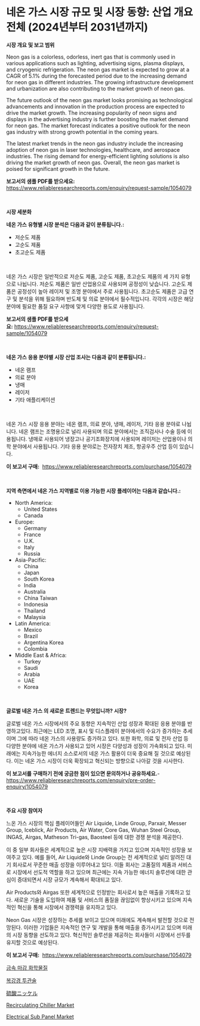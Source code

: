 <p><h1>네온 가스 시장 규모 및 시장 동향: 산업 개요 전체 (2024년부터 2031년까지)</h1></p><p><strong>시장 개요 및 보고 범위</strong></p>
<p><p>Neon gas is a colorless, odorless, inert gas that is commonly used in various applications such as lighting, advertising signs, plasma displays, and cryogenic refrigeration. The neon gas market is expected to grow at a CAGR of 5.1% during the forecasted period due to the increasing demand for neon gas in different industries. The growing infrastructure development and urbanization are also contributing to the market growth of neon gas.</p><p>The future outlook of the neon gas market looks promising as technological advancements and innovation in the production process are expected to drive the market growth. The increasing popularity of neon signs and displays in the advertising industry is further boosting the market demand for neon gas. The market forecast indicates a positive outlook for the neon gas industry with strong growth potential in the coming years.</p><p>The latest market trends in the neon gas industry include the increasing adoption of neon gas in laser technologies, healthcare, and aerospace industries. The rising demand for energy-efficient lighting solutions is also driving the market growth of neon gas. Overall, the neon gas market is poised for significant growth in the future.</p></p>
<p><strong>보고서의 샘플 PDF를 받으세요:</strong> <a href="https://www.reliableresearchreports.com/enquiry/request-sample/1054079">https://www.reliableresearchreports.com/enquiry/request-sample/1054079</a></p>
<p>&nbsp;</p>
<p><strong>시장 세분화</strong></p>
<p><strong>네온 가스 유형별 시장 분석은 다음과 같이 분류됩니다.:</strong></p>
<p><ul><li>저순도 제품</li><li>고순도 제품</li><li>초고순도 제품</li></ul></p>
<p>&nbsp;</p>
<p><p>네온 가스 시장은 일반적으로 저순도 제품, 고순도 제품, 초고순도 제품의 세 가지 유형으로 나뉩니다. 저순도 제품은 일반 산업용으로 사용되며 공정성이 낮습니다. 고순도 제품은 공정성이 높아 레이저 및 조명 분야에서 주로 사용됩니다. 초고순도 제품은 고급 연구 및 분석을 위해 필요하며 반도체 및 의료 분야에서 필수적입니다. 각각의 시장은 해당 분야에 필요한 품질 요구 사항에 맞게 다양한 용도로 사용됩니다.</p></p>
<p><strong>보고서의 샘플 PDF를 받으세요:</strong>&nbsp;<a href="https://www.reliableresearchreports.com/enquiry/request-sample/1054079">https://www.reliableresearchreports.com/enquiry/request-sample/1054079</a></p>
<p>&nbsp;</p>
<p><strong> 네온 가스 응용 분야별 시장 산업 조사는 다음과 같이 분류됩니다.:</strong></p>
<p><ul><li>네온 램프</li><li>의료 분야</li><li>냉매</li><li>레이저</li><li>기타 애플리케이션</li></ul></p>
<p>&nbsp;</p>
<p><p>네온 가스 시장 응용 분야는 네온 램프, 의료 분야, 냉매, 레이저, 기타 응용 분야로 나뉩니다. 네온 램프는 조명용으로 널리 사용되며 의료 분야에서는 조직검사나 수술 등에 이용됩니다. 냉매로 사용되어 냉장고나 공기조화장치에 사용되며 레이저는 산업용이나 의학 분야에서 사용됩니다. 기타 응용 분야로는 전자장치 제조, 항공우주 산업 등이 있습니다.</p></p>
<p><strong>이 보고서 구매:</strong>&nbsp; <a href="https://www.reliableresearchreports.com/purchase/1054079">https://www.reliableresearchreports.com/purchase/1054079</a></p>
<p>&nbsp;</p>
<p><strong>지역 측면에서 네온 가스 지역별로 이용 가능한 시장 플레이어는 다음과 같습니다.:</strong></p>
<p><ul>
    <li>
        North America:
        <ul>
            <li>United States</li>
            <li>Canada</li>
        </ul>
    </li>
    <li>
        Europe:
        <ul>
            <li>Germany</li>
            <li>France</li>
            <li>U.K.</li>
            <li>Italy</li>
            <li>Russia</li>
        </ul>
    </li>
    <li>
        Asia-Pacific:
        <ul>
            <li>China</li>
            <li>Japan</li>
            <li>South Korea</li>
            <li>India</li>
            <li>Australia</li>
            <li>China Taiwan</li>
            <li>Indonesia</li>
            <li>Thailand</li>
            <li>Malaysia</li>
        </ul>
    </li>
    <li>
        Latin America:
        <ul>
            <li>Mexico</li>
            <li>Brazil</li>
            <li>Argentina Korea</li>
            <li>Colombia</li>
        </ul>
    </li>
    <li>
        Middle East & Africa:
        <ul>
            <li>Turkey</li>
            <li>Saudi</li>
            <li>Arabia</li>
            <li>UAE</li>
            <li>Korea</li>
        </ul>
    </li>
    </ul></p>
<p>&nbsp;</p>
<p><strong>글로벌 네온 가스 의 새로운 트렌드는 무엇입니까? 시장?</strong></p>
<p><p>글로벌 네온 가스 시장에서의 주요 동향은 지속적인 산업 성장과 확대된 응용 분야를 반영하고있다. 최근에는 LED 조명, 표시 및 디스플레이 분야에서의 수요가 증가하는 추세이며 그에 따라 네온 가스의 사용량도 증가하고 있다. 또한 화학, 의료 및 전자 산업 등 다양한 분야에 네온 가스가 사용되고 있어 시장은 다양성과 성장이 가속화되고 있다. 미래에는 지속가능한 에너지 소스로서의 네온 가스 활용이 더욱 중요해 질 것으로 예상된다. 이는 네온 가스 시장이 더욱 확장되고 혁신되는 방향으로 나아갈 것을 시사한다.</p></p>
<p><strong>이 보고서를 구매하기 전에 궁금한 점이 있으면 문의하거나 공유하세요.</strong>- <a href="https://www.reliableresearchreports.com/enquiry/pre-order-enquiry/1054079">https://www.reliableresearchreports.com/enquiry/pre-order-enquiry/1054079</a></p>
<p>&nbsp;</p>
<p><strong>주요 시장 참여자</strong></p>
<p><p>느온 가스 시장의 핵심 플레이어들인 Air Liquide, Linde Group, Parxair, Messer Group, Iceblick, Air Products, Air Water, Core Gas, Wuhan Steel Group, INGAS, Airgas, Matheson Tri-gas, Baosteel 등에 대한 경쟁 분석을 제공한다.</p><p>이 중 일부 회사들은 세계적으로 높은 시장 지배력을 가지고 있으며 지속적인 성장을 보여주고 있다. 예를 들어, Air Liquide와 Linde Group는 전 세계적으로 널리 알려진 대기 회사로서 꾸준한 매출 성장을 이루어내고 있다. 이들 회사는 고품질의 제품과 서비스로 시장에서 선도적 역할을 하고 있으며 최근에는 지속 가능한 에너지 솔루션에 대한 관심이 증대되면서 시장 규모가 계속해서 확대되고 있다.</p><p>Air Products와 Airgas 또한 세계적으로 인정받는 회사로서 높은 매출을 기록하고 있다. 새로운 기술을 도입하여 제품 및 서비스의 품질을 끊임없이 향상시키고 있으며 지속적인 혁신을 통해 시장에서 경쟁력을 유지하고 있다.</p><p>Neon Gas 시장은 성장하는 추세를 보이고 있으며 미래에도 계속해서 발전할 것으로 전망된다. 이러한 기업들은 지속적인 연구 및 개발을 통해 매출을 증가시키고 있으며 미래의 시장 동향을 선도하고 있다. 혁신적인 솔루션을 제공하는 회사들이 시장에서 선두를 유지할 것으로 예상된다.</p></p>
<p><strong>이 보고서 구매:</strong>&nbsp;&nbsp;<a href="https://www.reliableresearchreports.com/purchase/1054079">https://www.reliableresearchreports.com/purchase/1054079</a></p>
<p><p><a href="https://github.com/vseigx30c9a1j/Market-Research-Report-List-1/blob/main/1321114187845.md">금속 마감 화학물질</a></p><p><a href="https://github.com/plelbej847484502/Market-Research-Report-List-1/blob/main/3162052187844.md">복강경 투관술</a></p><p><a href="https://github.com/oafhukehf4709715/Market-Research-Report-List-1/blob/main/4367071187909.md">硫酸ニッケル</a></p><p><a href="https://issuu.com/reportprime-2/docs/recirculating-chiller-market-size-2030.pptx">Recirculating Chiller Market</a></p><p><a href="https://view.publitas.com/reportprime-1/electrical-sub-panel-market-research-report-reveals-the-latest-trends-and-opportunities-of-this-market-for-period-from-2024-2031/">Electrical Sub Panel Market</a></p></p>
